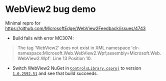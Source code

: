 # WebView2 bug demo

Minimal repro for https://github.com/MicrosoftEdge/WebView2Feedback/issues/4743

- Build fails with error MC3074:
>The tag 'WebView2' does not exist in XML namespace 'clr-namespace:Microsoft.Web.WebView2.Wpf;assembly=Microsoft.Web.WebView2.Wpf'. Line 13 Position 10.
- Switch WebView2 NuGet in [`ControlsLibrary.csproj`](./ControlsLibrary/ControlsLibrary.csproj) to version [`1.0.2592.51`](https://www.nuget.org/packages/Microsoft.Web.WebView2/1.0.2592.51) and see that build succeeds.
